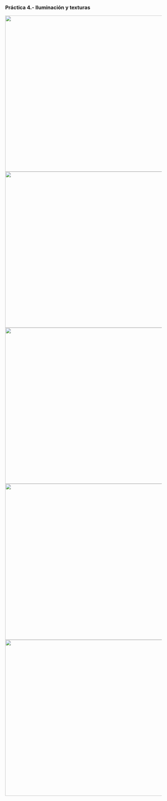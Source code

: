### Práctica 4.- Iluminación y texturas

<img src="https://github.com/Adri-Sanchez/UGR-IG/blob/master/Pr%C3%A1ctica%204/images/P4-7.png" width="850" height="500"/>
<img src="https://github.com/Adri-Sanchez/UGR-IG/blob/master/Pr%C3%A1ctica%204/images/P4-6.png" width="850" height="500"/>
<img src="https://github.com/Adri-Sanchez/UGR-IG/blob/master/Pr%C3%A1ctica%204/images/P4-1.png" width="850" height="500"/>
<img src="https://github.com/Adri-Sanchez/UGR-IG/blob/master/Pr%C3%A1ctica%204/images/P4-8.png" width="850" height="500"/>
<img src="https://github.com/Adri-Sanchez/UGR-IG/blob/master/Pr%C3%A1ctica%204/images/P4-10.png" width="850" height="500"/>
